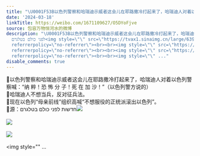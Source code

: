 ```yaml
---
title: "\U0001F53B以色列警察和哈瑞迪示威者这会儿在耶路撒冷打起来了，哈瑞迪人对着以色列警察喊：“纳 粹！恐 怖 分 子！死 在 加 沙！”（以色列警方说的）\U0001F53B哈瑞迪人不..."
date: '2024-03-18'
linkTitle: https://weibo.com/1671109627/O5DYoFjve
source: 包容万物恒河水的微博
description: "\U0001F53B以色列警察和哈瑞迪示威者这会儿在耶路撒冷打起来了，哈瑞迪人对着以色列警察喊：“纳 粹！恐 怖 分 子！死 在 加 沙！”（以色列警方说的）<br>\U0001F53B哈瑞迪人不想当兵，反对征兵法。<br>\U0001F53B现在以色列“母亲前线”组织高喊“不想服役的正统派滚出以色列”。<br>\U0001F53B源：חדשות
  לפני כולם בטלגרם<img style=\"\" src=\"https://tvax1.sinaimg.cn/large/639b1bfbly1hnvo3twx03j218g0p0x33.jpg\"
  referrerpolicy=\"no-referrer\"><br><br><img style=\"\" src=\"https://tvax4.sinaimg.cn/large/639b1bfbly1hnvo3w9kfhj218g0p01km.jpg\"
  referrerpolicy=\"no-referrer\"><br><br><img style=\"\" src=\"https://tvax3.sinaimg.cn/large/639b1bfbly1hnvo58so7rj20bq0g8wm6.jpg\"
  referrerpolicy=\"no-referrer\"><br><br><img style=\"\" ..."
disable_comments: true
---
```

🔻以色列警察和哈瑞迪示威者这会儿在耶路撒冷打起来了，哈瑞迪人对着以色列警察喊：“纳 粹！恐 怖 分 子！死 在 加 沙！”（以色列警方说的）<br>🔻哈瑞迪人不想当兵，反对征兵法。<br>🔻现在以色列“母亲前线”组织高喊“不想服役的正统派滚出以色列”。<br>🔻源：חדשות לפני כולם בטלגרם<img style="" src="https://tvax1.sinaimg.cn/large/639b1bfbly1hnvo3twx03j218g0p0x33.jpg" referrerpolicy="no-referrer"><br><br><img style="" src="https://tvax4.sinaimg.cn/large/639b1bfbly1hnvo3w9kfhj218g0p01km.jpg" referrerpolicy="no-referrer"><br><br><img style="" src="https://tvax3.sinaimg.cn/large/639b1bfbly1hnvo58so7rj20bq0g8wm6.jpg" referrerpolicy="no-referrer"><br><br><img style="" ...